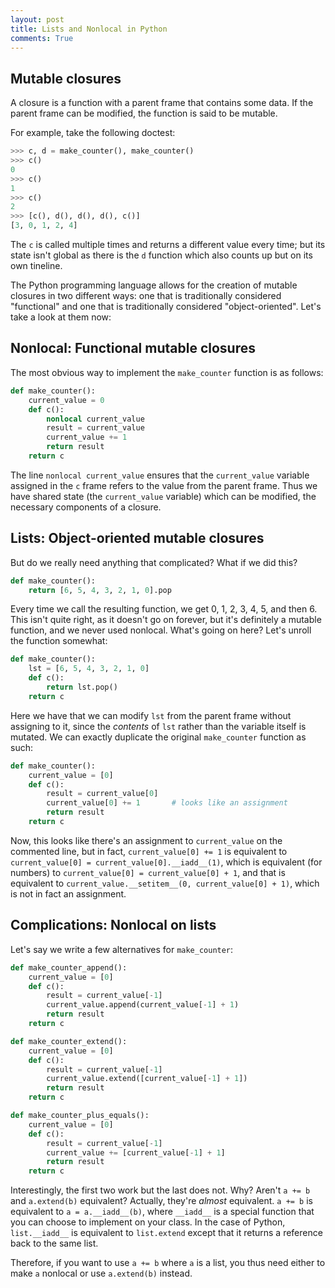 ```yaml
---
layout: post
title: Lists and Nonlocal in Python
comments: True
---
```


## Mutable closures

A closure is a function with a parent frame that contains some data. If the parent frame can be modified, the function is said to be mutable.

For example, take the following doctest:

```python
>>> c, d = make_counter(), make_counter()
>>> c()
0
>>> c()
1
>>> c()
2
>>> [c(), d(), d(), d(), c()]
[3, 0, 1, 2, 4]
```

The `c` is called multiple times and returns a different value every time; but its state isn't global as there is the `d` function which also counts up but on its own tineline.

The Python programming language allows for the creation of mutable closures in two different ways: one that is traditionally considered "functional" and one that is traditionally considered "object-oriented". Let's take a look at them now:

<!-- end excerpt -->

## Nonlocal: Functional mutable closures

The most obvious way to implement the `make_counter` function is as follows:

```python
def make_counter():
    current_value = 0
    def c():
        nonlocal current_value
        result = current_value
        current_value += 1
        return result
    return c
```

The line `nonlocal current_value` ensures that the `current_value` variable assigned in the `c` frame refers to the value from the parent frame. Thus we have shared state (the `current_value` variable) which can be modified, the necessary components of a closure.

## Lists: Object-oriented mutable closures

But do we really need anything that complicated? What if we did this?

```python
def make_counter():
    return [6, 5, 4, 3, 2, 1, 0].pop
```

Every time we call the resulting function, we get 0, 1, 2, 3, 4, 5, and then 6. This isn't quite right, as it doesn't go on forever, but it's definitely a mutable function, and we never used nonlocal. What's going on here? Let's unroll the function somewhat:

```python
def make_counter():
    lst = [6, 5, 4, 3, 2, 1, 0]
    def c():
        return lst.pop()
    return c
```

Here we have that we can modify `lst` from the parent frame without assigning to it, since the *contents* of `lst` rather than the variable itself is mutated. We can exactly duplicate the original `make_counter` function as such:

```python
def make_counter():
    current_value = [0]
    def c():
        result = current_value[0]
        current_value[0] += 1       # looks like an assignment
        return result
    return c
```

Now, this looks like there's an assignment to `current_value` on the commented line, but in fact, `current_value[0] += 1` is equivalent to `current_value[0] = current_value[0].__iadd__(1)`, which is equivalent (for numbers) to `current_value[0] = current_value[0] + 1`, and that is equivalent to `current_value.__setitem__(0, current_value[0] + 1)`, which is not in fact an assignment.

## Complications: Nonlocal on lists

Let's say we write a few alternatives for `make_counter`:

```python
def make_counter_append():
    current_value = [0]
    def c():
        result = current_value[-1]
        current_value.append(current_value[-1] + 1)
        return result
    return c

def make_counter_extend():
    current_value = [0]
    def c():
        result = current_value[-1]
        current_value.extend([current_value[-1] + 1])
        return result
    return c

def make_counter_plus_equals():
    current_value = [0]
    def c():
        result = current_value[-1]
        current_value += [current_value[-1] + 1]
        return result
    return c
```

Interestingly, the first two work but the last does not. Why? Aren't `a += b` and `a.extend(b)` equivalent? Actually, they're *almost* equivalent. `a += b` is equivalent to `a = a.__iadd__(b)`, where `__iadd__` is a special function that you can choose to implement on your class. In the case of Python, `list.__iadd__` is equivalent to `list.extend` except that it returns a reference back to the same list.

Therefore, if you want to use `a += b` where `a` is a list, you thus need either to make `a` nonlocal or use `a.extend(b)` instead.
